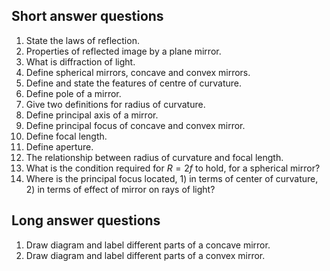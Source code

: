 ## Short answer questions
1. State the laws of reflection.
2. Properties of reflected image by a plane mirror.
3. What is diffraction of light.
4. Define spherical mirrors, concave and convex mirrors.
5. Define and state the features of centre of curvature. 
6. Define pole of a mirror.
7. Give two definitions for radius of curvature.
8. Define principal axis of a mirror.
9. Define principal focus of concave and convex mirror.
10. Define focal length.
11. Define aperture.
12. The relationship between radius of curvature and focal length.
13. What is the condition required for $R = 2f$ to hold, for a spherical mirror?
14. Where is the principal focus located, 1) in terms of center of curvature, 2) in terms of effect of mirror on rays of light?

## Long answer questions
1. Draw diagram and label different parts of a concave mirror.
2. Draw diagram and label different parts of a convex mirror.